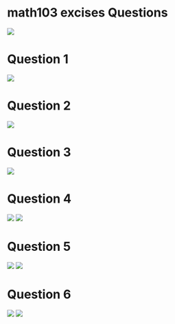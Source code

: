 # math103 excises Questions

![](img/Quations.png)

# Question 1
![](img/q1.png)

# Question 2

![](img/q2.jpg)

# Question 3
![](img/q3.png)

# Question 4
![](img/4a.png)
![](img/4b.png)

# Question 5
![](img/5a.png)
![](img/5b.png)

# Question 6
![](img/6.png)
![](img/last.jpg)


